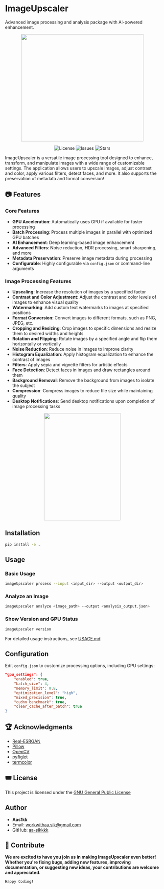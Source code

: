 # ImageUpscaler

Advanced image processing and analysis package with AI-powered enhancement.

<p align="center">
 <img height="350" width="400" src="https://github.com/aa-sikkkk/ImageUpscaler/assets/152005759/0af66753-5e4a-4322-ac35-fade40b1656b">
</p>
<p align="center">
  <img src="https://img.shields.io/github/license/aa-sikkkk/ImageUpscaler" alt="License">
  <img src="https://img.shields.io/github/issues/aa-sikkkk/ImageUpscaler" alt="Issues">
  <img src="https://img.shields.io/github/stars/aa-sikkkk/ImageUpscaler" alt="Stars">
</p>

ImageUpscaler is a versatile image processing tool designed to enhance, transform, and manipulate images with a wide range of customizable settings. The application allows users to upscale images, adjust contrast and color, apply various filters, detect faces, and more. It also supports the preservation of metadata and format conversion!

## 📷 Features

### Core Features
- **GPU Acceleration**: Automatically uses GPU if available for faster processing
- **Batch Processing**: Process multiple images in parallel with optimized GPU batches
- **AI Enhancement**: Deep learning-based image enhancement
- **Advanced Filters**: Noise reduction, HDR processing, smart sharpening, and more
- **Metadata Preservation**: Preserve image metadata during processing
- **Configurable**: Highly configurable via `config.json` or command-line arguments

### Image Processing Features
- **Upscaling**: Increase the resolution of images by a specified factor
- **Contrast and Color Adjustment**: Adjust the contrast and color levels of images to enhance visual quality
- **Watermarking**: Add custom text watermarks to images at specified positions
- **Format Conversion**: Convert images to different formats, such as PNG, JPEG, etc.
- **Cropping and Resizing**: Crop images to specific dimensions and resize them to desired widths and heights
- **Rotation and Flipping**: Rotate images by a specified angle and flip them horizontally or vertically
- **Noise Reduction**: Reduce noise in images to improve clarity
- **Histogram Equalization**: Apply histogram equalization to enhance the contrast of images
- **Filters**: Apply sepia and vignette filters for artistic effects
- **Face Detection**: Detect faces in images and draw rectangles around them
- **Background Removal**: Remove the background from images to isolate the subject
- **Compression**: Compress images to reduce file size while maintaining quality
- **Desktop Notifications**: Send desktop notifications upon completion of image processing tasks

<p align="center">
 <img width="250" height="350" src="https://github.com/aa-sikkkk/ImageUpscaler/assets/152005759/6fd814dc-02ef-4147-a30e-bded623efae1">
</p>

## Installation

```bash
pip install -e .
```

## Usage

### Basic Usage

```bash
imageUpscaler process --input <input_dir> --output <output_dir>
```

### Analyze an Image

```bash
imageUpscaler analyze <image_path> --output <analysis_output.json>
```

### Show Version and GPU Status

```bash
imageUpscaler version
```

For detailed usage instructions, see [USAGE.md](USE.md)

## Configuration

Edit `config.json` to customize processing options, including GPU settings:

```json
"gpu_settings": {
    "enabled": true,
    "batch_size": 4,
    "memory_limit": 0.8,
    "optimization_level": "high",
    "mixed_precision": true,
    "cudnn_benchmark": true,
    "clear_cache_after_batch": true
}
```

## 🏆 Acknowledgments

- [Real-ESRGAN](https://github.com/xinntao/Real-ESRGAN)
- [Pillow](https://python-pillow.org/)
- [OpenCV](https://opencv.org/)
- [pyfiglet](https://github.com/pwaller/pyfiglet)
- [termcolor](https://pypi.org/project/termcolor/)

## 🎟️ License 

This project is licensed under the [GNU General Public License](https://github.com/aa-sikkkk/ImageUpscaler/blob/master/LICENSE)

## Author

- **Aas1kk**
- Email: workwithaa.sik@gmail.com
- GitHub: [aa-sikkkk](https://github.com/aa-sikkkk)

## 🦮 Contribute 

**We are excited to have you join us in making ImageUpscaler even better! Whether you're fixing bugs, adding new features, improving documentation, or suggesting new ideas, your contributions are welcome and appreciated.**

`Happy Coding!`
